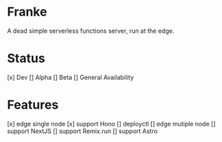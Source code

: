 # Franke

A dead simple serverless functions server, run at the edge. 

# Status
[x] Dev
[] Alpha
[] Beta
[] General Availability

# Features
[x] edge single node
[x] support Hono
[] deployctl
[] edge mutiple node
[] support NextJS
[] support Remix.run
[] support Astro